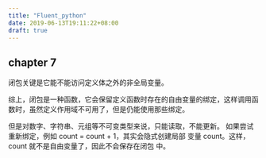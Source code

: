 ```yaml
---
title: "Fluent_python"
date: 2019-06-13T19:11:22+08:00
draft: true
---
```


## chapter 7

闭包关键是它能不能访问定义体之外的非全局变量。

综上，闭包是一种函数，它会保留定义函数时存在的自由变量的绑定，这样调用函数时，虽然定义作用域不可用了，但是仍能使用那些绑定。

但是对数字、字符串、元组等不可变类型来说，只能读取，不能更新。
如果尝试重新绑定，例如 count = count + 1，其实会隐式创建局部
变量 count。这样，count 就不是自由变量了，因此不会保存在闭包
中。